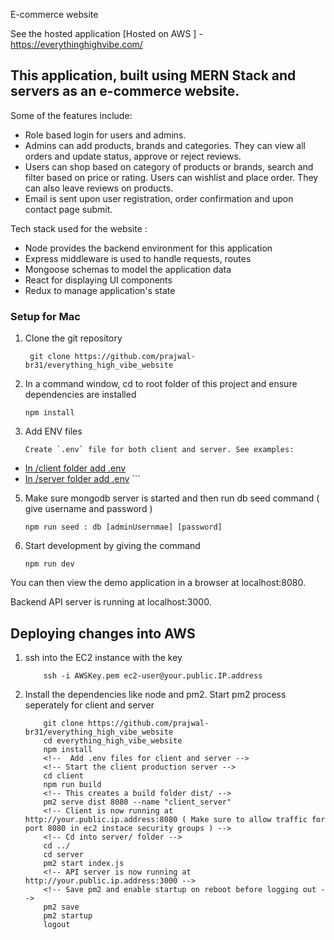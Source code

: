 E-commerce website

See the hosted application [Hosted on AWS ] - https://everythinghighvibe.com/ 

## This application, built using MERN Stack and servers as an e-commerce website.
Some of the features include:
  * Role based login for users and admins.
  * Admins can add products, brands and categories. They can view all orders and update status, approve or reject reviews.
  * Users can shop based on category of products or brands, search and filter based on price or rating. Users can wishlist and place order. They can also leave reviews on products.
  * Email is sent upon user registration, order confirmation and upon contact page submit.

Tech stack used for the website : 
  * Node provides the backend environment for this application
  * Express middleware is used to handle requests, routes
  * Mongoose schemas to model the application data
  * React for displaying UI components
  * Redux to manage application's state

### Setup for Mac

1. Clone the git repository

   ```
    git clone https://github.com/prajwal-br31/everything_high_vibe_website
    ```
   
3. In a command window, cd to root folder of this project and ensure dependencies are installed

    ```
    npm install
    ```

4. Add ENV files

    ```
    Create `.env` file for both client and server. See examples:
*    [In /client folder add .env ](client/.env.example)
*    [In /server folder add .env](server/.env.example)
    ```

5. Make sure mongodb server is started and then run db seed command ( give username and password )

    ```
    npm run seed : db [adminUsernmae] [password]
    ```
6. Start development by giving the command
   
    ```
    npm run dev
    ```

You can then view the demo application in a browser at localhost:8080.

Backend API server is running at localhost:3000.

## Deploying changes into AWS

1. ssh into the EC2 instance with the key
    ```
        ssh -i AWSKey.pem ec2-user@your.public.IP.address
    ```

2. Install the dependencies like node and pm2. Start pm2 process seperately for client and server
    ```
        git clone https://github.com/prajwal-br31/everything_high_vibe_website
        cd everything_high_vibe_website
        npm install
        <!--  Add .env files for client and server -->
        <!-- Start the client production server -->
        cd client
        npm run build
        <!-- This creates a build folder dist/ -->
        pm2 serve dist 8080 --name "client_server"
        <!-- Client is now running at http://your.public.ip.address:8080 ( Make sure to allow traffic for port 8080 in ec2 instace security groups ) -->
        <!-- Cd into server/ folder -->
        cd ../
        cd server
        pm2 start index.js
        <!-- API server is now running at http://your.public.ip.address:3000 -->
        <!-- Save pm2 and enable startup on reboot before logging out -->
        pm2 save
        pm2 startup
        logout
    ```


